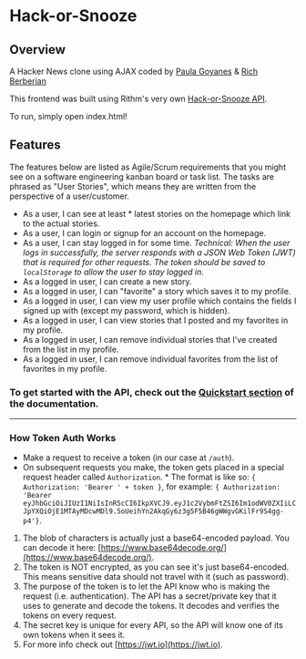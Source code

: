 # Hack-or-Snooze

## Overview

A Hacker News clone using AJAX coded by [Paula Goyanes](https://github.com/goyanespaula) & [Rich Berberian](https://github.com/RecursiveRich)

This frontend was built using Rithm's very own [Hack-or-Snooze API](https://hackorsnoozeapi.docs.apiary.io/#).

To run, simply open index.html!

## Features

The features below are listed as Agile/Scrum requirements that you might see on a software engineering kanban board or task list. The tasks are phrased as "User Stories", which means they are written from the perspective of a user/customer.

* As a user, I can see at least \* latest stories on the homepage which link to the actual stories.
* As a user, I can login or signup for an account on the homepage.
* As a user, I can stay logged in for some time. _Technical: When the user logs in successfully, the server responds with a JSON Web Token (JWT) that is required for other requests. The token should be saved to `localStorage` to allow the user to stay logged in._
* As a logged in user, I can create a new story.
* As a logged in user, I can "favorite" a story which saves it to my profile.
* As a logged in user, I can view my user profile which contains the fields I signed up with (except my password, which is hidden).
* As a logged in user, I can view stories that I posted and my favorites in my profile.
* As a logged in user, I can remove individual stories that I've created from the list in my profile.
* As a logged in user, I can remove individual favorites from the list of favorites in my profile.

### To get started with the API, check out the [Quickstart section](https://hackorsnoozeapi.docs.apiary.io/#introduction/quickstart) of the documentation.

---

### How Token Auth Works

* Make a request to receive a token (in our case at `/auth`).
* On subsequent requests you make, the token gets placed in a special request header called `Authorization`. \* The format is like so: `{ Authorization: 'Bearer ' + token }`, for example: `{ Authorization: 'Bearer eyJhbGciOiJIUzI1NiIsInR5cCI6IkpXVCJ9.eyJ1c2VybmFtZSI6Im1odWV0ZXIiLCJpYXQiOjE1MTAyMDcwMDl9.5oUeihYn2AkqGy6z3g5F5B46gWWgvGKilFr9S4gg-p4'}`.

1.  The blob of characters is actually just a base64-encoded payload. You can decode it here: [https://www.base64decode.org/](https://www.base64decode.org/).
1.  The token is NOT encrypted, as you can see it's just base64-encoded. This means sensitive data should not travel with it (such as password).
1.  The purpose of the token is to let the API know who is making the request (i.e. authentication). The API has a secret/private key that it uses to generate and decode the tokens. It decodes and verifies the tokens on every request.
1.  The secret key is unique for every API, so the API will know one of its own tokens when it sees it.
1.  For more info check out [https://jwt.io](https://jwt.io).
